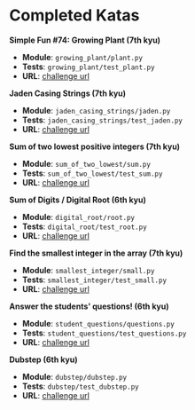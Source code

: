 # Completed Katas

**Simple Fun #74: Growing Plant (7th kyu)**

- **Module**: `growing_plant/plant.py`
- **Tests**: `growing_plant/test_plant.py`
- **URL**: [challenge url](https://www.codewars.com/kata/58941fec8afa3618c9000184)

**Jaden Casing Strings (7th kyu)**

- **Module**: `jaden_casing_strings/jaden.py`
- **Tests**: `jaden_casing_strings/test_jaden.py`
- **URL**: [challenge url](https://www.codewars.com/kata/5390bac347d09b7da40006f6)

**Sum of two lowest positive integers (7th kyu)**

- **Module**: `sum_of_two_lowest/sum.py`
- **Tests**: `sum_of_two_lowest/test_sum.py`
- **URL**: [challenge url](https://www.codewars.com/kata/558fc85d8fd1938afb000014)

**Sum of Digits / Digital Root (6th kyu)**

- **Module**: `digital_root/root.py`
- **Tests**: `digital_root/test_root.py`
- **URL**: [challenge url](https://www.codewars.com/kata/541c8630095125aba6000c00)

**Find the smallest integer in the array (7th kyu)**

- **Module**: `smallest_integer/small.py`
- **Tests**: `smallest_integer/test_small.py`
- **URL**: [challenge url](https://www.codewars.com/kata/55a2d7ebe362935a210000b2)

**Answer the students' questions! (6th kyu)**

- **Module**: `student_questions/questions.py`
- **Tests**: `student_questions/test_questions.py`
- **URL**: [challenge url](https://www.codewars.com/kata/59476f9d7325addc860000b9)

**Dubstep (6th kyu)**

- **Module**: `dubstep/dubstep.py`
- **Tests**: `dubstep/test_dubstep.py`
- **URL**: [challenge url](https://www.codewars.com/kata/551dc350bf4e526099000ae5)